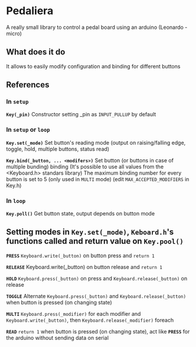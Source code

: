 # Pedaliera
A really small library to control a pedal board using an arduino (Leonardo - micro)

## What does it do
It allows to easily modify configuration and binding for different buttons

## References

### In `setup`
**`Key(_pin)`**
Constructor setting _pin as `INPUT_PULLUP` by default
### In `setup` or `loop`
**`Key.set(_mode)`**
Set button's reading mode (output on raising/falling edge, toggle, hold, multiple buttons, status read)

**`Key.bind(_button, ... <modifers>)`**
Set button (or buttons in case of multiple bunding) binding (It's possible to use all values from the <Keyboard.h> standars library)
The maximum binding number for every button is set to 5 (only used in `MULTI` mode) (edit `MAX_ACCEPTED_MODIFIERS` in Key.h)
### In `loop`
**`Key.poll()`**
Get button state, output depends on button mode

## Setting modes in `Key.set(_mode)`, `Keboard.h`'s functions called and return value on `Key.pool()`
**`PRESS`**
  `Keyboard.write(_button)` on button press and `return 1`
  
**`RELEASE`**
  Keyboard.write(_button) on button release and `return 1`
  
**`HOLD`**
  `Keyboard.press(_button)` on press and `Keyboard.release(_button)` on release
  
**`TOGGLE`**
  Alternate `Keyboard.press(_button)` and `Keyboard.release(_button)` when button is pressed (on changing state)
  
**`MULTI`**
  `Keyboard.press(_modifier)` for each modifier and `Keyboard.write(_button)`, then `Keyboard.release(_modifier)` foreach
  
**`READ`**
  `return 1` when button is pressed (on changing state), act like **`PRESS`** for the arduino without sending data on serial
